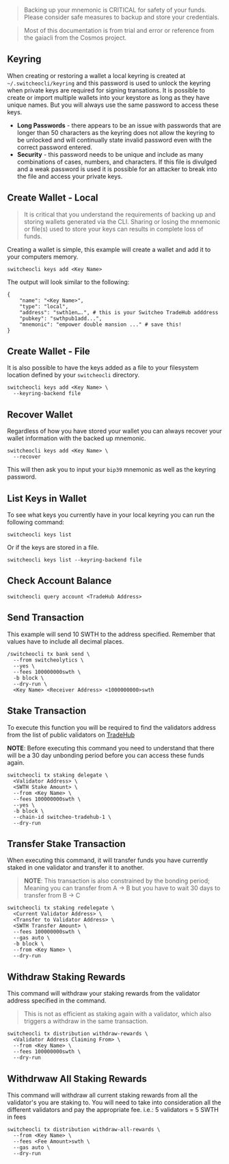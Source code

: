 > Backing up your mnemonic is CRITICAL for safety of your funds. Please consider safe measures to backup and store your credentials.

> Most of this documentation is from trial and error or reference from the gaiacli from the Cosmos project.

## Keyring

When creating or restoring a wallet a local keyring is created at `~/.switcheocli/keyring` and this password is used to unlock the keyring when private keys are required for signing transations. It is possible to create or import multiple wallets into your keystore as long as they have unique names. But you will always use the same password to access these keys.

* **Long Passwords** - there appears to be an issue with passwords that are longer than 50 characters as the keyring does not allow the keyring to be unlocked and will continually state invalid password even with the correct password entered.
* **Security** - this password needs to be unique and include as many combinations of cases, numbers, and characters. If this file is divulged and a weak password is used it is possible for an attacker to break into the file and access your private keys.

## Create Wallet - Local

> It is critical that you understand the requirements of backing up and storing wallets generated via the CLI. Sharing or losing the mnemonic or file(s) used to store your keys can results in complete loss of funds.

Creating a wallet is simple, this example will create a wallet and add it to your computers memory.

```
switcheocli keys add <Key Name>
```

The output will look similar to the following:
```
{
    "name": "<Key Name>",
    "type": "local",
    "address": "swth1en….", # this is your Switcheo TradeHub adddress
    "pubkey": "swthpub1add...",
    "mnemonic": "empower double mansion ..." # save this!
}
```

## Create Wallet - File

It is also possible to have the keys added as a file to your filesystem location defined by your `switcheocli` directory.

```
switcheocli keys add <Key Name> \
  --keyring-backend file
```

## Recover Wallet

Regardless of how you have stored your wallet you can always recover your wallet information with the backed up mnemonic.

```
switcheocli keys add <Key Name> \
  --recover
```

This will then ask you to input your `bip39` mnemonic as well as the keyring password.

## List Keys in Wallet

To see what keys you currently have in your local keyring you can run the following command:

```
switcheocli keys list
```

Or if the keys are stored in a file.

```
switcheocli keys list --keyring-backend file
```

## Check Account Balance

```
switcheocli query account <TradeHub Address>
```

## Send Transaction

This example will send 10 SWTH to the address specified. Remember that values have to include all decimal places.

```
/switcheocli tx bank send \
  --from switcheolytics \
  --yes \
  --fees 100000000swth \
  -b block \
  --dry-run \
  <Key Name> <Receiver Address> <1000000000>swth
```

## Stake Transaction

To execute this function you will be required to find the validators address from the list of public validators on [TradeHub](https://switcheo.org)

**NOTE**: Before executing this command you need to understand that there will be a 30 day unbonding period before you can access these funds again.

```
switcheocli tx staking delegate \
  <Validator Address> \
  <SWTH Stake Amount> \
  --from <Key Name> \
  --fees 100000000swth \
  --yes \
  -b block \
  --chain-id switcheo-tradehub-1 \
  --dry-run
```

## Transfer Stake Transaction

When executing this command, it will transfer funds you have currently staked in one validator and transfer it to another.

> **NOTE**: This transaction is also constrained by the bonding period; Meaning you can transfer from A -> B but you have to wait 30 days to transfer from B -> C

```
switcheocli tx staking redelegate \
  <Current Validator Address> \
  <Transfer to Validator Address> \
  <SWTH Transfer Amount> \
  --fees 100000000swth \
  --gas auto \
  -b block \
  --from <Key Name> \
  --dry-run
```

## Withdraw Staking Rewards

This command will withdraw your staking rewards from the validator address specified in the command.

> This is not as efficient as staking again with a validator, which also triggers a withdraw in the same transaction.


```
switcheocli tx distribution withdraw-rewards \
  <Validator Address Claiming From> \
  --from <Key Name> \
  --fees 100000000swth \
  --dry-run
```

## Withdrwaw All Staking Rewards

This command will withdraw all current staking rewards from all the validator's you are staking to. You will need to take into consideration all the different validators and pay the appropriate fee. i.e.: 5 validators = 5 SWTH in fees

```
switcheocli tx distribution withdraw-all-rewards \
  --from <Key Name> \
  --fees <Fee Amount>swth \
  --gas auto \
  --dry-run
```

